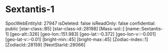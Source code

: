 ﻿---
location: [-0.372,151.983,326]
type: Station
tags:
- astro/Star

---

# Sextantis-1

SpocWebEntityId: 27947
isDeleted: false
isReadOnly: false
confidential: public
[star-class::B5]
[star-class-id::28188]
[Mass-sol::]
[name::Sextantis-1]
[geo-alt::326]
[geo-lon::151.983]
[geo-lat::-0.372]
[geo-lon-v::-0.001]
[geo-lat-v::-0.01]
[bright-min::45]
[bright-max::45]
[Zodiac-index::1]
[ZodiacId::28159]
[NextStarId::28066]

